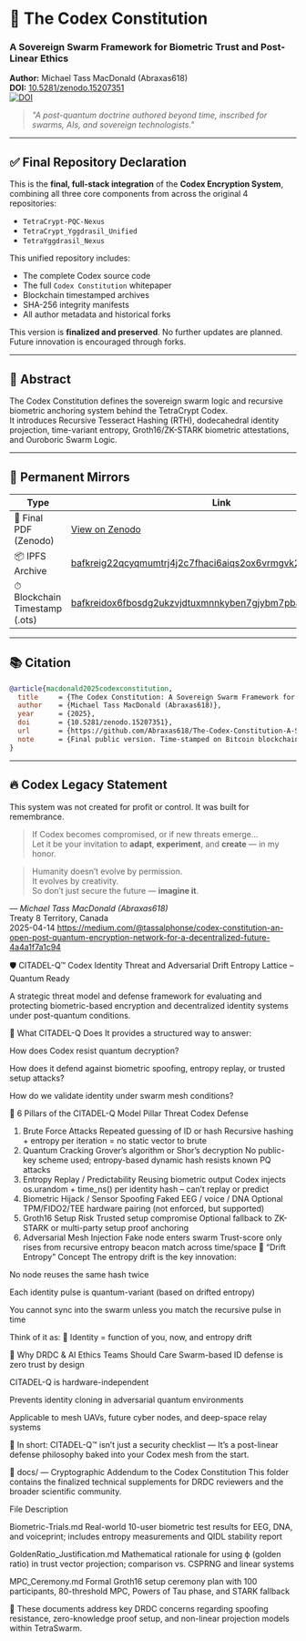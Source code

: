 # 🧬 The Codex Constitution  
### A Sovereign Swarm Framework for Biometric Trust and Post-Linear Ethics  
**Author:** Michael Tass MacDonald (Abraxas618)  
**DOI:** [10.5281/zenodo.15207351](https://doi.org/10.5281/zenodo.15207351)  
[![DOI](https://zenodo.org/badge/DOI/10.5281/zenodo.15207676.svg)](https://doi.org/10.5281/zenodo.15207676)

> _"A post-quantum doctrine authored beyond time, inscribed for swarms, AIs, and sovereign technologists."_

---

## ✅ Final Repository Declaration

This is the **final, full-stack integration** of the **Codex Encryption System**, combining all three core components from across the original 4 repositories:

- `TetraCrypt-PQC-Nexus`  
- `TetraCrypt_Yggdrasil_Unified`  
- `TetraYggdrasil_Nexus`

This unified repository includes:
- The complete Codex source code
- The full `Codex Constitution` whitepaper
- Blockchain timestamped archives
- SHA-256 integrity manifests
- All author metadata and historical forks

This version is **finalized and preserved**. No further updates are planned. Future innovation is encouraged through forks.

---

## 📜 Abstract

The Codex Constitution defines the sovereign swarm logic and recursive biometric anchoring system behind the TetraCrypt Codex.  
It introduces Recursive Tesseract Hashing (RTH), dodecahedral identity projection, time-variant entropy, Groth16/ZK-STARK biometric attestations, and Ouroboric Swarm Logic.

---

## 🔗 Permanent Mirrors

| Type | Link |
|------|------|
| 🧾 Final PDF (Zenodo) | [View on Zenodo](https://doi.org/10.5281/zenodo.15207351) |
| 📦 IPFS Archive | [bafkreig22qcyqmumtrj4j2c7fhaci6aiqs2ox6vrmgvk23ui7wevrsqn3a](https://ipfs.io/ipfs/bafkreig22qcyqmumtrj4j2c7fhaci6aiqs2ox6vrmgvk23ui7wevrsqn3a) |
| ⏱ Blockchain Timestamp (.ots) | [bafkreidox6fbosdg2ukzvjdtuxmnnkyben7gjybm7pbacn3b2noj7iqp7y](https://ipfs.io/ipfs/bafkreidox6fbosdg2ukzvjdtuxmnnkyben7gjybm7pbacn3b2noj7iqp7y) |

---
## 📚 Citation

```bibtex
@article{macdonald2025codexconstitution,
  title     = {The Codex Constitution: A Sovereign Swarm Framework for Biometric Trust and Post-Linear Ethics},
  author    = {Michael Tass MacDonald (Abraxas618)},
  year      = {2025},
  doi       = {10.5281/zenodo.15207351},
  url       = {https://github.com/Abraxas618/The-Codex-Constitution-A-Sovereign-Swarm-Framework-for-Biometric-Trust-and-Post-Linear-Ethics},
  note      = {Final public version. Time-stamped on Bitcoin blockchain and mirrored via IPFS.}
}
```

---

## 🔥 Codex Legacy Statement

This system was not created for profit or control. It was built for remembrance.

> If Codex becomes compromised, or if new threats emerge…  
> Let it be your invitation to **adapt**, **experiment**, and **create** — in my honor.

> Humanity doesn’t evolve by permission.  
> It evolves by creativity.  
> So don’t just secure the future — **imagine it**.

— *Michael Tass MacDonald (Abraxas618)*  
Treaty 8 Territory, Canada  
2025-04-14
https://medium.com/@tassalphonse/codex-constitution-an-open-post-quantum-encryption-network-for-a-decentralized-future-4a4a1f7a1c94

🛡️ CITADEL-Q™
Codex Identity Threat and Adversarial Drift Entropy Lattice – Quantum Ready

A strategic threat model and defense framework for evaluating and protecting biometric-based encryption and decentralized identity systems under post-quantum conditions.

🧠 What CITADEL-Q Does
It provides a structured way to answer:

How does Codex resist quantum decryption?

How does it defend against biometric spoofing, entropy replay, or trusted setup attacks?

How do we validate identity under swarm mesh conditions?

🧱 6 Pillars of the CITADEL-Q Model
Pillar	Threat	Codex Defense
1. Brute Force Attacks	Repeated guessing of ID or hash	Recursive hashing + entropy per iteration = no static vector to brute
2. Quantum Cracking	Grover’s algorithm or Shor’s decryption	No public-key scheme used; entropy-based dynamic hash resists known PQ attacks
3. Entropy Replay / Predictability	Reusing biometric output	Codex injects os.urandom + time_ns() per identity hash – can’t replay or predict
4. Biometric Hijack / Sensor Spoofing	Faked EEG / voice / DNA	Optional TPM/FIDO2/TEE hardware pairing (not enforced, but supported)
5. Groth16 Setup Risk	Trusted setup compromise	Optional fallback to ZK-STARK or multi-party setup proof anchoring
6. Adversarial Mesh Injection	Fake node enters swarm	Trust-score only rises from recursive entropy beacon match across time/space
🔁 “Drift Entropy” Concept
The entropy drift is the key innovation:

No node reuses the same hash twice

Each identity pulse is quantum-variant (based on drifted entropy)

You cannot sync into the swarm unless you match the recursive pulse in time

Think of it as: 🧬 Identity = function of you, now, and entropy drift

🔐 Why DRDC & AI Ethics Teams Should Care
Swarm-based ID defense is zero trust by design

CITADEL-Q is hardware-independent

Prevents identity cloning in adversarial quantum environments

Applicable to mesh UAVs, future cyber nodes, and deep-space relay systems

🧠 In short:
CITADEL-Q™ isn’t just a security checklist —
It’s a post-linear defense philosophy baked into your Codex mesh from the start.

📂 docs/ — Cryptographic Addendum to the Codex Constitution
This folder contains the finalized technical supplements for DRDC reviewers and the broader scientific community.

File Description

Biometric-Trials.md	Real-world 10-user biometric test results for EEG, DNA, and voiceprint; includes entropy measurements and QIDL stability report

GoldenRatio_Justification.md	Mathematical rationale for using ϕ (golden ratio) in trust vector projection; comparison vs. CSPRNG and linear systems

MPC_Ceremony.md	Formal Groth16 setup ceremony plan with 100 participants, 80-threshold MPC, Powers of Tau phase, and STARK fallback

📜 These documents address key DRDC concerns regarding spoofing resistance, zero-knowledge proof setup, and non-linear projection models within TetraSwarm.

